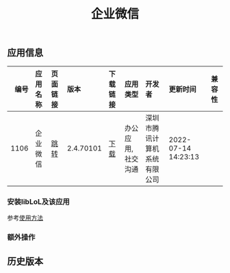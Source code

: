 ﻿---
id: 1106
title: 企业微信
toc: true
weight: 1106
---

## 应用信息 
|   编号 | 应用名称   | 页面链接                                        | 版本        | 下载链接                                                                                      | 应用类型      | 开发者            | 更新时间                | 兼容性   |
|-----:|:-------|:--------------------------------------------|:----------|:------------------------------------------------------------------------------------------|:----------|:---------------|:--------------------|:------|
| 1106 | 企业微信   | [跳转](http://app.loongapps.cn/#/detail/1106) | 2.4.70101 | [下载](http://113.24.212.22:8090/upload/file/weworklocal_2.4.70101.013.KylinV10.3A5000.deb) | 办公应用,社交沟通 | 深圳市腾讯计算机系统有限公司 | 2022-07-14 14:23:13 |       |
### 安装libLoL及该应用 
参考[使用方法](/docs/usage) 
### 额外操作 


## 历史版本 
 